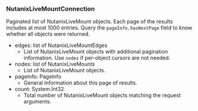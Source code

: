 ### NutanixLiveMountConnection
Paginated list of NutanixLiveMount objects. Each page of the results includes at most 1000 entries. Query the `pageInfo.hasNextPage` field to know whether all objects were returned.

- edges: list of NutanixLiveMountEdges
  - List of NutanixLiveMount objects with additional pagination information. Use `nodes` if per-object cursors are not needed.
- nodes: list of NutanixLiveMounts
  - List of NutanixLiveMount objects.
- pageInfo: PageInfo
  - General information about this page of results.
- count: System.Int32
  - Total number of NutanixLiveMount objects matching the request arguments.
